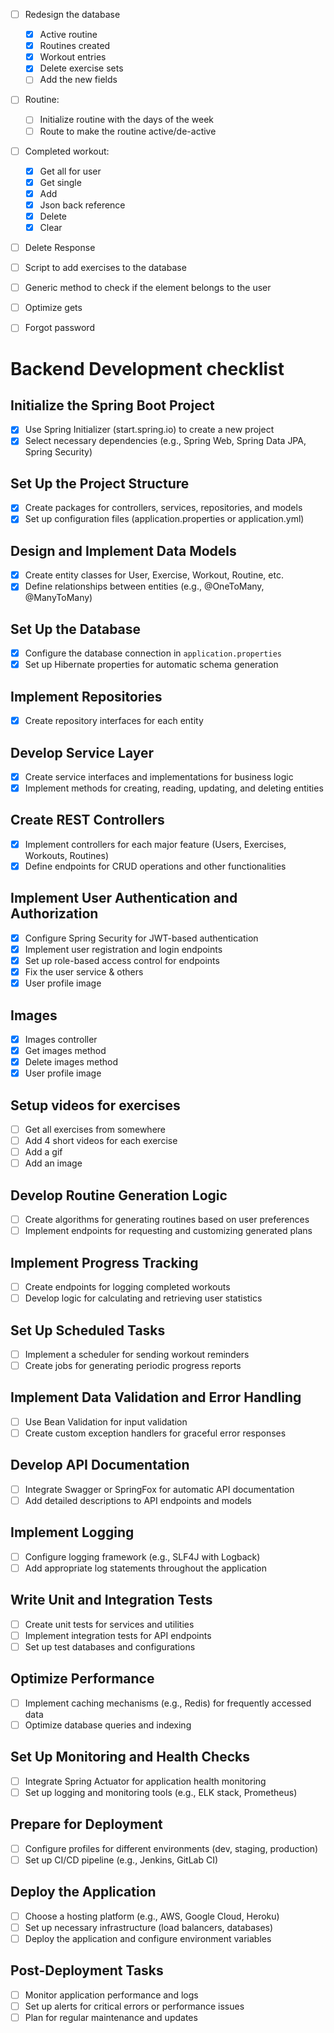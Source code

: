 - [ ] Redesign the database

  - [x] Active routine
  - [x] Routines created
  - [x] Workout entries
  - [x] Delete exercise sets
  - [ ] Add the new fields

- [ ] Routine:

  - [ ] Initialize routine with the days of the week
  - [ ] Route to make the routine active/de-active

- [ ] Completed workout:

  - [x] Get all for user
  - [x] Get single
  - [x] Add
  - [x] Json back reference
  - [x] Delete
  - [x] Clear

- [ ] Delete Response

- [ ] Script to add exercises to the database

- [ ] Generic method to check if the element belongs to the user

- [ ] Optimize gets

- [ ] Forgot password

# Backend Development checklist

## Initialize the Spring Boot Project

- [x] Use Spring Initializer (start.spring.io) to create a new project
- [x] Select necessary dependencies (e.g., Spring Web, Spring Data JPA, Spring Security)

## Set Up the Project Structure

- [x] Create packages for controllers, services, repositories, and models
- [x] Set up configuration files (application.properties or application.yml)

## Design and Implement Data Models

- [x] Create entity classes for User, Exercise, Workout, Routine, etc.
- [x] Define relationships between entities (e.g., @OneToMany, @ManyToMany)

## Set Up the Database

- [x] Configure the database connection in `application.properties`
- [x] Set up Hibernate properties for automatic schema generation

## Implement Repositories

- [x] Create repository interfaces for each entity

## Develop Service Layer

- [x] Create service interfaces and implementations for business logic
- [x] Implement methods for creating, reading, updating, and deleting entities

## Create REST Controllers

- [x] Implement controllers for each major feature (Users, Exercises, Workouts, Routines)
- [x] Define endpoints for CRUD operations and other functionalities

## Implement User Authentication and Authorization

- [x] Configure Spring Security for JWT-based authentication
- [x] Implement user registration and login endpoints
- [x] Set up role-based access control for endpoints
- [x] Fix the user service & others
- [x] User profile image

## Images

- [x] Images controller
- [x] Get images method
- [x] Delete images method
- [x] User profile image

## Setup videos for exercises

- [ ] Get all exercises from somewhere
- [ ] Add 4 short videos for each exercise
- [ ] Add a gif
- [ ] Add an image

## Develop Routine Generation Logic

- [ ] Create algorithms for generating routines based on user preferences
- [ ] Implement endpoints for requesting and customizing generated plans

## Implement Progress Tracking

- [ ] Create endpoints for logging completed workouts
- [ ] Develop logic for calculating and retrieving user statistics

## Set Up Scheduled Tasks

- [ ] Implement a scheduler for sending workout reminders
- [ ] Create jobs for generating periodic progress reports

## Implement Data Validation and Error Handling

- [ ] Use Bean Validation for input validation
- [ ] Create custom exception handlers for graceful error responses

## Develop API Documentation

- [ ] Integrate Swagger or SpringFox for automatic API documentation
- [ ] Add detailed descriptions to API endpoints and models

## Implement Logging

- [ ] Configure logging framework (e.g., SLF4J with Logback)
- [ ] Add appropriate log statements throughout the application

## Write Unit and Integration Tests

- [ ] Create unit tests for services and utilities
- [ ] Implement integration tests for API endpoints
- [ ] Set up test databases and configurations

## Optimize Performance

- [ ] Implement caching mechanisms (e.g., Redis) for frequently accessed data
- [ ] Optimize database queries and indexing

## Set Up Monitoring and Health Checks

- [ ] Integrate Spring Actuator for application health monitoring
- [ ] Set up logging and monitoring tools (e.g., ELK stack, Prometheus)

## Prepare for Deployment

- [ ] Configure profiles for different environments (dev, staging, production)
- [ ] Set up CI/CD pipeline (e.g., Jenkins, GitLab CI)

## Deploy the Application

- [ ] Choose a hosting platform (e.g., AWS, Google Cloud, Heroku)
- [ ] Set up necessary infrastructure (load balancers, databases)
- [ ] Deploy the application and configure environment variables

## Post-Deployment Tasks

- [ ] Monitor application performance and logs
- [ ] Set up alerts for critical errors or performance issues
- [ ] Plan for regular maintenance and updates
